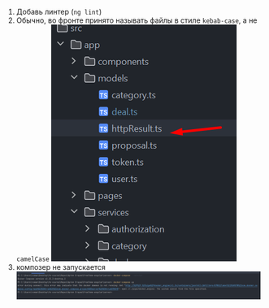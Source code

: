 1. Добавь линтер (`ng lint`)
2. Обычно, во фронте принято называть файлы в стиле `kebab-case`, а не `camelCase` ![img.png](img.png)
3. композер не запускается ![img_1.png](img_1.png)
